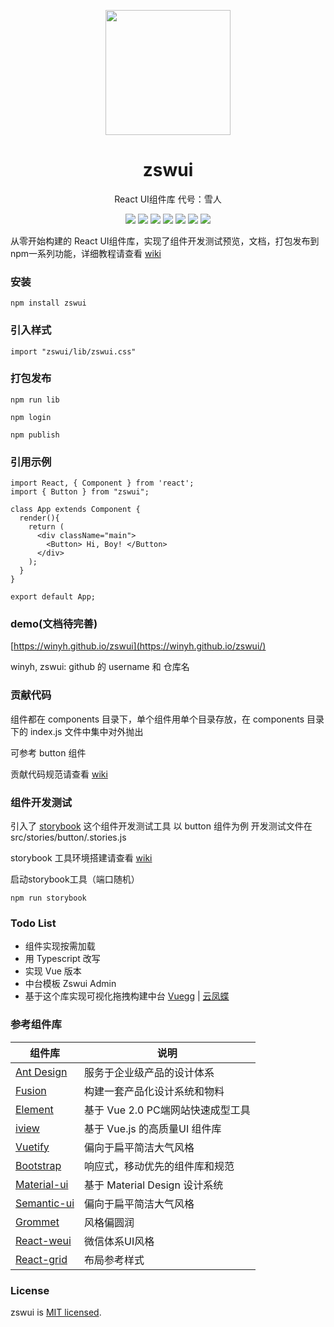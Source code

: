 <p align="center">
  <a href="https://winyh.github.io/zswui/">
    <img width="200" src="https://github.com/winyh/zswui/blob/master/public/snowman.svg">
  </a>
</p>

<h1 align="center">zswui</h1>

<p align="center">React UI组件库  代号：雪人</p>

<div align="center">

![](https://img.shields.io/npm/l/zswui) ![](https://img.shields.io/npm/v/zswui) ![](https://img.shields.io/npm/dm/zswui) ![](https://img.shields.io/github/issues/winyh/zswui) ![](https://img.shields.io/github/languages/code-size/winyh/zswui) ![](https://img.shields.io/github/stars/winyh/zswui) ![](https://img.shields.io/github/last-commit/winyh/zswui)

</div>


从零开始构建的 React UI组件库，实现了组件开发测试预览，文档，打包发布到npm一系列功能，详细教程请查看 [wiki](https://github.com/winyh/zswui/wiki)

### 安装
```
npm install zswui
```

### 引入样式
```
import "zswui/lib/zswui.css"
```

### 打包发布

```
npm run lib

npm login

npm publish
```

### 引用示例
```
import React, { Component } from 'react';
import { Button } from "zswui";

class App extends Component {
  render(){
    return (
      <div className="main">
        <Button> Hi, Boy! </Button>
      </div>
    );
  }
}

export default App;
```

### demo(文档待完善)

[https://winyh.github.io/zswui](https://winyh.github.io/zswui/)

winyh, zswui: github 的 username 和 仓库名


### 贡献代码
组件都在 components 目录下，单个组件用单个目录存放，在 components 目录下的 index.js 文件中集中对外抛出

可参考 button 组件

贡献代码规范请查看 [wiki](https://github.com/winyh/zswui/wiki)

### 组件开发测试
引入了 [storybook](https://storybook.js.org/) 这个组件开发测试工具
以 button 组件为例
开发测试文件在src/stories/button/.stories.js

storybook 工具环境搭建请查看 [wiki](https://github.com/winyh/zswui/wiki)

启动storybook工具（端口随机）
```
npm run storybook
```


### Todo List

* 组件实现按需加载
* 用 Typescript 改写
* 实现 Vue 版本
* 中台模板 Zswui Admin
* 基于这个库实现可视化拖拽构建中台 [Vuegg](https://github.com/vuegg/vuegg) | [云凤蝶](https://www.yunfengdie.com/) 


### 参考组件库

|  组件库   | 说明  |
|  ----  | ----  |
| [Ant Design](https://ant.design/index-cn)  | 服务于企业级产品的设计体系 |
| [Fusion](https://fusion.design/)  | 构建一套产品化设计系统和物料 |
| [Element](https://element.eleme.cn/2.0/#/zh-CN)  | 基于 Vue 2.0 PC端网站快速成型工具 |
| [iview](https://www.iviewui.com/)  | 基于 Vue.js 的高质量UI 组件库 |
| [Vuetify](https://vuetifyjs.com/zh-Hans/)  | 偏向于扁平简洁大气风格 |
| [Bootstrap](https://getbootstrap.com/)  | 响应式，移动优先的组件库和规范 |
| [Material-ui](https://material-ui.com/zh/) | 基于 Material Design 设计系统 |
| [Semantic-ui](https://react.semantic-ui.com/)  | 偏向于扁平简洁大气风格 |
| [Grommet](https://v2.grommet.io/) | 风格偏圆润 |
| [React-weui](http://weui.github.io/react-weui/#/) | 微信体系UI风格 |
| [React-grid](https://github.com/STRML/react-grid-layout)  | 布局参考样式 |


### License
zswui is [MIT licensed](https://opensource.org/licenses/MIT).













